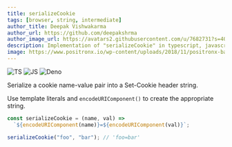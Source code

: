 ```yaml
---
title: serializeCookie
tags: [browser, string, intermediate]
author_title: Deepak Vishwakarma
author_url: https://github.com/deepakshrma
author_image_url: https://avatars2.githubusercontent.com/u/7682731?s=400
description: Implementation of "serializeCookie" in typescript, javascript and deno.
image: https://www.positronx.io/wp-content/uploads/2018/11/positronx-banner-1152-1.jpg
---
```


![TS](https://img.shields.io/badge/supports-typescript-blue.svg?style=flat-square)
![JS](https://img.shields.io/badge/supports-javascript-yellow.svg?style=flat-square)
![Deno](https://img.shields.io/badge/supports-deno-green.svg?style=flat-square)

Serialize a cookie name-value pair into a Set-Cookie header string.

Use template literals and `encodeURIComponent()` to create the appropriate string.

```ts title="typescript"
const serializeCookie = (name, val) =>
  `${encodeURIComponent(name)}=${encodeURIComponent(val)}`;
```

```ts title="typescript"
serializeCookie("foo", "bar"); // 'foo=bar'
```
